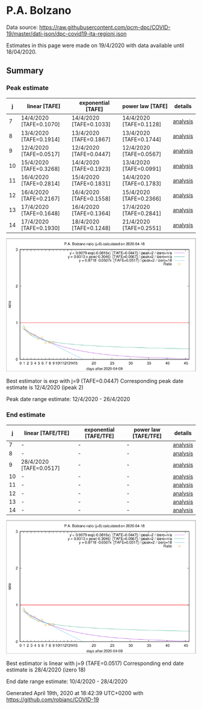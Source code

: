 # P.A. Bolzano


Data source: https://raw.githubusercontent.com/pcm-dpc/COVID-19/master/dati-json/dpc-covid19-ita-regioni.json

Estimates in this page were made on 19/4/2020 with data available until 18/04/2020.


## Summary 

### Peak estimate 
|j|linear [TAFE]|exponential [TAFE]|power law [TAFE]|details|
|---|----|-----------|---------|-------|
|7|14/4/2020 [TAFE=0.1070]|14/4/2020 [TAFE=0.1033]|14/4/2020 [TAFE=0.1128]|[analysis](COVID-19_p.a._bolzano_j7_2020-04-18.md)|
|8|13/4/2020 [TAFE=0.1914]|13/4/2020 [TAFE=0.1867]|13/4/2020 [TAFE=0.1744]|[analysis](COVID-19_p.a._bolzano_j8_2020-04-18.md)|
|9|12/4/2020 [TAFE=0.0517]|12/4/2020 [TAFE=0.0447]|12/4/2020 [TAFE=0.0567]|[analysis](COVID-19_p.a._bolzano_j9_2020-04-18.md)|
|10|15/4/2020 [TAFE=0.3268]|14/4/2020 [TAFE=0.1923]|13/4/2020 [TAFE=0.0991]|[analysis](COVID-19_p.a._bolzano_j10_2020-04-18.md)|
|11|16/4/2020 [TAFE=0.2814]|15/4/2020 [TAFE=0.1831]|14/4/2020 [TAFE=0.1783]|[analysis](COVID-19_p.a._bolzano_j11_2020-04-18.md)|
|12|16/4/2020 [TAFE=0.2167]|16/4/2020 [TAFE=0.1558]|15/4/2020 [TAFE=0.2366]|[analysis](COVID-19_p.a._bolzano_j12_2020-04-18.md)|
|13|17/4/2020 [TAFE=0.1648]|16/4/2020 [TAFE=0.1364]|17/4/2020 [TAFE=0.2841]|[analysis](COVID-19_p.a._bolzano_j13_2020-04-18.md)|
|14|17/4/2020 [TAFE=0.1930]|18/4/2020 [TAFE=0.1248]|21/4/2020 [TAFE=0.2551]|[analysis](COVID-19_p.a._bolzano_j14_2020-04-18.md)|

![best peak estimate](COVID-19_p.a._bolzano_j9_2020-04-18.png)

Best estimator is exp with j=9 (TAFE=0.0447)
Corresponding peak date estimate is 12/4/2020 (ipeak 2)


Peak date range estimate: 12/4/2020 - 26/4/2020

### End estimate 
|j|linear [TAFE/TFE]|exponential [TAFE/TFE]|power law [TAFE/TFE]|details|
|---|----|-----------|---------|-------|
|7|-|-|-|[analysis](COVID-19_p.a._bolzano_j7_2020-04-18.md)|
|8|-|-|-|[analysis](COVID-19_p.a._bolzano_j8_2020-04-18.md)|
|9|28/4/2020 [TAFE=0.0517]|-|-|[analysis](COVID-19_p.a._bolzano_j9_2020-04-18.md)|
|10|-|-|-|[analysis](COVID-19_p.a._bolzano_j10_2020-04-18.md)|
|11|-|-|-|[analysis](COVID-19_p.a._bolzano_j11_2020-04-18.md)|
|12|-|-|-|[analysis](COVID-19_p.a._bolzano_j12_2020-04-18.md)|
|13|-|-|-|[analysis](COVID-19_p.a._bolzano_j13_2020-04-18.md)|
|14|-|-|-|[analysis](COVID-19_p.a._bolzano_j14_2020-04-18.md)|

![best zero estimate](COVID-19_p.a._bolzano_j9_2020-04-18.png)

Best estimator is linear with j=9 (TAFE=0.0517)
Corresponding end date estimate is 28/4/2020 (izero 18)


End date range estimate: 10/4/2020 - 28/4/2020

Generated April 19th, 2020 at 18:42:39 UTC+0200 with https://github.com/robianc/COVID-19
